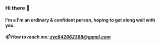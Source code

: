 ### Hi there 👋
#### l'm a I'm an ordinary & confident person, hoping to get along well with you.
##### 📫 How to reach me: zyc842662368@gamil.com

<!--
**SRT-zyc/SRT-zyc** is a ✨ _special_ ✨ repository because its `README.md` (this file) appears on your GitHub profile.

Here are some ideas to get you started:

- 🔭 I’m currently working on ...
- 🌱 I’m currently learning ...
- 👯 I’m looking to collaborate on ...
- 🤔 I’m looking for help with ...
- 💬 Ask me about ...
- 📫 How to reach me: ...
- 😄 Pronouns: ...
- ⚡ Fun fact: ...
-->
